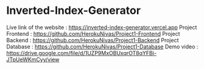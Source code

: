 # Inverted-Index-Generator

Live link of the website : https://inverted-index-generator.vercel.app
Project Frontend         : https://github.com/HerokuNivas/Project1-Frontend
Project Backend          : https://github.com/HerokuNivas/Project1-Backend
Project Database         : https://github.com/HerokuNivas/Project1-Database
Demo video               : https://drive.google.com/file/d/1UZP9MxOBUxqrOT8qYFBi-JTpUeWKmCyy/view
